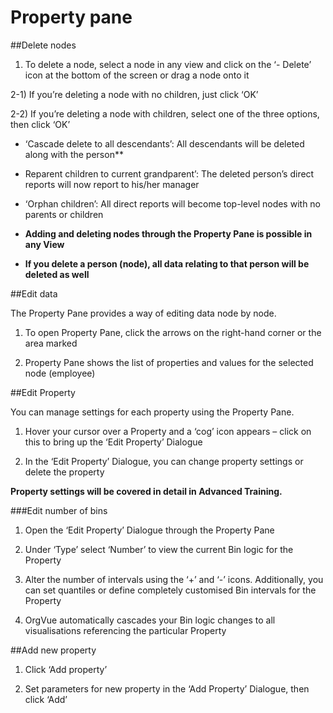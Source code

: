 # Property pane

##Delete nodes

1) To delete a node, select a node in any view and click on the ‘- Delete’ icon at the bottom of the screen or drag a node onto it

2-1) If you’re deleting a node with no children, just click ‘OK’ 

2-2) If you’re deleting a node with children, select one of the three options, then click ‘OK’

  * ‘Cascade delete to all descendants’:  All descendants will be deleted along with the person**

  * Reparent children to current grandparent’:  The deleted person’s direct reports will now report to his/her manager

  * ‘Orphan children’:  All direct reports will become top-level nodes with no parents or children

* **Adding and deleting nodes through the Property Pane is possible in any View**

* **If you delete a person (node), all data relating to that person will be deleted as well**

##Edit data

The Property Pane provides a way of editing data node by node.

1) To open Property Pane, click the arrows on the right-hand corner or the area marked

2) Property Pane shows the list of properties and values for the selected node (employee) 

##Edit Property

You can manage settings for each property using the Property Pane.

1) Hover your cursor over a Property and a ‘cog’ icon appears – click on this to bring up the ‘Edit Property’ Dialogue

2) In the ‘Edit Property’ Dialogue, you can change property settings or delete the property

**Property settings will be covered in detail in Advanced Training.**

###Edit number of bins

1) Open the ‘Edit Property’ Dialogue through the Property Pane

2) Under ‘Type’ select ‘Number’ to view the current Bin logic for the Property

3) Alter the number of intervals using the ‘+’ and ‘-’ icons. Additionally, you can set quantiles or define completely customised Bin intervals for the Property

4) OrgVue automatically cascades your Bin logic changes to all visualisations referencing the particular Property


##Add new property

1) Click ‘Add property’

2) Set parameters for new property in the ‘Add Property’ Dialogue, then click ‘Add’













